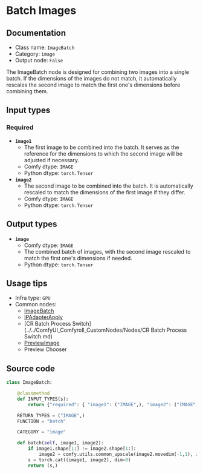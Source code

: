 # Batch Images
## Documentation
- Class name: `ImageBatch`
- Category: `image`
- Output node: `False`

The ImageBatch node is designed for combining two images into a single batch. If the dimensions of the images do not match, it automatically rescales the second image to match the first one's dimensions before combining them.
## Input types
### Required
- **`image1`**
    - The first image to be combined into the batch. It serves as the reference for the dimensions to which the second image will be adjusted if necessary.
    - Comfy dtype: `IMAGE`
    - Python dtype: `torch.Tensor`
- **`image2`**
    - The second image to be combined into the batch. It is automatically rescaled to match the dimensions of the first image if they differ.
    - Comfy dtype: `IMAGE`
    - Python dtype: `torch.Tensor`
## Output types
- **`image`**
    - Comfy dtype: `IMAGE`
    - The combined batch of images, with the second image rescaled to match the first one's dimensions if needed.
    - Python dtype: `torch.Tensor`
## Usage tips
- Infra type: `GPU`
- Common nodes:
    - [ImageBatch](../../Comfy/Nodes/ImageBatch.md)
    - [IPAdapterApply](../../ComfyUI_IPAdapter_plus/Nodes/IPAdapterApply.md)
    - [CR Batch Process Switch](../../ComfyUI_Comfyroll_CustomNodes/Nodes/CR Batch Process Switch.md)
    - [PreviewImage](../../Comfy/Nodes/PreviewImage.md)
    - Preview Chooser



## Source code
```python
class ImageBatch:

    @classmethod
    def INPUT_TYPES(s):
        return {"required": { "image1": ("IMAGE",), "image2": ("IMAGE",)}}

    RETURN_TYPES = ("IMAGE",)
    FUNCTION = "batch"

    CATEGORY = "image"

    def batch(self, image1, image2):
        if image1.shape[1:] != image2.shape[1:]:
            image2 = comfy.utils.common_upscale(image2.movedim(-1,1), image1.shape[2], image1.shape[1], "bilinear", "center").movedim(1,-1)
        s = torch.cat((image1, image2), dim=0)
        return (s,)

```
